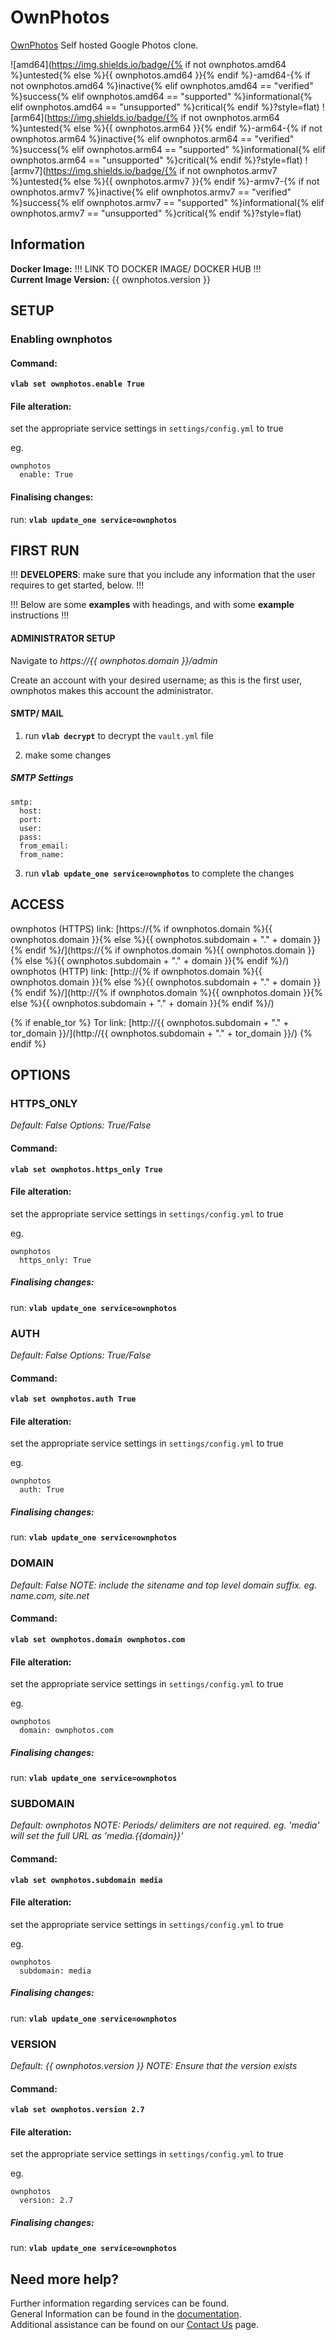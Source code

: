 # OwnPhotos

[OwnPhotos](https://github.com/hooram/ownphotos) Self hosted Google Photos clone.

![amd64](https://img.shields.io/badge/{% if not ownphotos.amd64 %}untested{% else %}{{ ownphotos.amd64 }}{% endif %}-amd64-{% if not ownphotos.amd64 %}inactive{% elif ownphotos.amd64 == "verified" %}success{% elif ownphotos.amd64 == "supported" %}informational{% elif ownphotos.amd64 == "unsupported" %}critical{% endif %}?style=flat)
![arm64](https://img.shields.io/badge/{% if not ownphotos.arm64 %}untested{% else %}{{ ownphotos.arm64 }}{% endif %}-arm64-{% if not ownphotos.arm64 %}inactive{% elif ownphotos.arm64 == "verified" %}success{% elif ownphotos.arm64 == "supported" %}informational{% elif ownphotos.arm64 == "unsupported" %}critical{% endif %}?style=flat)
![armv7](https://img.shields.io/badge/{% if not ownphotos.armv7 %}untested{% else %}{{ ownphotos.armv7 }}{% endif %}-armv7-{% if not ownphotos.armv7 %}inactive{% elif ownphotos.armv7 == "verified" %}success{% elif ownphotos.armv7 == "supported" %}informational{% elif ownphotos.armv7 == "unsupported" %}critical{% endif %}?style=flat)

## Information


**Docker Image:** !!! LINK TO DOCKER IMAGE/ DOCKER HUB !!!  
**Current Image Version:** {{ ownphotos.version }}

## SETUP

### Enabling ownphotos

#### Command:

**`vlab set ownphotos.enable True`**

#### File alteration:

set the appropriate service settings in `settings/config.yml` to true

eg.
```
ownphotos
  enable: True
```

#### Finalising changes:

run: **`vlab update_one service=ownphotos`**

## FIRST RUN

!!! **DEVELOPERS**: make sure that you include any information that the user requires to get started, below. !!!

!!! Below are some **examples** with headings, and with some **example** instructions !!!

#### ADMINISTRATOR SETUP

Navigate to *https://{{ ownphotos.domain }}/admin*

Create an account with your desired username; as this is the first user, ownphotos makes this account the administrator.

#### SMTP/ MAIL

1. run **`vlab decrypt`** to decrypt the `vault.yml` file

2. make some changes


##### SMTP Settings
```
smtp:
  host:
  port:
  user:
  pass:
  from_email:
  from_name:
```

3. run **`vlab update_one service=ownphotos`** to complete the changes


## ACCESS

ownphotos (HTTPS) link: [https://{% if ownphotos.domain %}{{ ownphotos.domain }}{% else %}{{ ownphotos.subdomain + "." + domain }}{% endif %}/](https://{% if ownphotos.domain %}{{ ownphotos.domain }}{% else %}{{ ownphotos.subdomain + "." + domain }}{% endif %}/)
ownphotos (HTTP) link: [http://{% if ownphotos.domain %}{{ ownphotos.domain }}{% else %}{{ ownphotos.subdomain + "." + domain }}{% endif %}/](http://{% if ownphotos.domain %}{{ ownphotos.domain }}{% else %}{{ ownphotos.subdomain + "." + domain }}{% endif %}/)

{% if enable_tor %}
Tor link: [http://{{ ownphotos.subdomain + "." + tor_domain }}/](http://{{ ownphotos.subdomain + "." + tor_domain }}/)
{% endif %}

## OPTIONS

### HTTPS_ONLY
*Default: False*
*Options: True/False*

#### Command:

**`vlab set ownphotos.https_only True`**

#### File alteration:

set the appropriate service settings in `settings/config.yml` to true

eg.
```
ownphotos
  https_only: True
```

##### Finalising changes:

run: **`vlab update_one service=ownphotos`**

### AUTH
*Default: False*
*Options: True/False*

#### Command:

**`vlab set ownphotos.auth True`**

#### File alteration:

set the appropriate service settings in `settings/config.yml` to true

eg.
```
ownphotos
  auth: True
```

##### Finalising changes:

run: **`vlab update_one service=ownphotos`**

### DOMAIN
*Default: False*
*NOTE: include the sitename and top level domain suffix. eg. name.com, site.net*

#### Command:

**`vlab set ownphotos.domain ownphotos.com`**

#### File alteration:

set the appropriate service settings in `settings/config.yml` to true

eg.
```
ownphotos
  domain: ownphotos.com
```

##### Finalising changes:

run: **`vlab update_one service=ownphotos`**

### SUBDOMAIN
*Default: ownphotos*
*NOTE: Periods/ delimiters are not required. eg. 'media' will set the full URL as 'media.{{domain}}'*

#### Command:

**`vlab set ownphotos.subdomain media`**

#### File alteration:

set the appropriate service settings in `settings/config.yml` to true

eg.
```
ownphotos
  subdomain: media
```

##### Finalising changes:

run: **`vlab update_one service=ownphotos`**

### VERSION
*Default: {{  ownphotos.version  }}*
*NOTE: Ensure that the version exists*

#### Command:

**`vlab set ownphotos.version 2.7`**

#### File alteration:

set the appropriate service settings in `settings/config.yml` to true

eg.
```
ownphotos
  version: 2.7
```

##### Finalising changes:

run: **`vlab update_one service=ownphotos`**

## Need more help?
Further information regarding services can be found. \
General Information can be found in the [documentation](https://docs.vivumlab.com). \
Additional assistance can be found on our [Contact Us](https://docs.vivumlab.com/Contact-us) page.
